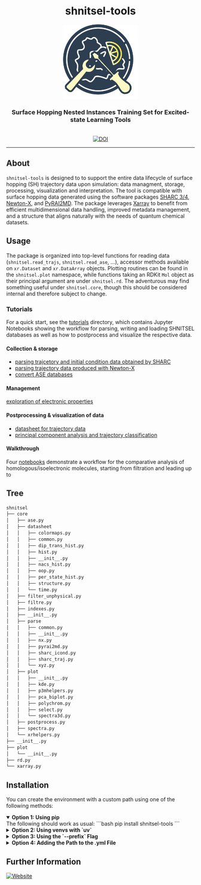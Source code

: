 <div align="center">
  <h1>shnitsel-tools</h1>
  <img src="https://raw.githubusercontent.com/SHNITSEL/shnitsel-tools/main/logo_shnitsel_tools.png" alt="SHNITSEL-TOOLS Logo" width="200px">
  <h3>Surface Hopping Nested Instances Training Set for Excited-state Learning Tools</h3>
  <br>
  <a href="https://shnitsel.github.io/">
    <img src="https://img.shields.io/badge/Website-shnitsel.github.io-yellow.svg" alt="DOI">
  </a>
</div>

--------------------

## About

`shnitsel-tools` is designed to to support the entire data lifecycle of surface hopping (SH) trajectory data upon simulation: data managment, storage, processing, visualization and interpretation. 
The tool is compatible with surface hopping data generated using the software packages [SHARC 3/4](https://sharc-md.org/), [Newton-X](https://newtonx.org/), and [PyRAI2MD](https://github.com/lopez-lab/PyRAI2MD).
The package leverages [Xarray](https://xarray.dev/) to benefit from efficient multidimensional data handling, improved metadata management, and a structure that aligns naturally with the needs of quantum chemical datasets.

## Usage

The package is organized into top-level functions for reading data (`shnitsel.read_trajs`, `shnitsel.read_ase`, ...),
accessor methods available on `xr.Dataset` and `xr.DataArray` objects. Plotting routines can be found in the `shnitsel.plot` namespace,
while functions taking an RDKit `Mol` object as their principal argument are under `shnitsel.rd`.
The adventurous may find something useful under `shnitsel.core`, though this should be considered internal and therefore subject to change.

### Tutorials
For a quick start, see the [tutorials](https://github.com/SHNITSEL/shnitsel-tools/blob/main/tutorials) directory,
which contains Jupyter Notebooks showing the workflow for parsing, writing and loading SHNITSEL databases as well as how to postprocess and visualize the respective data.

#### Collection & storage
- [parsing trajcetory and initial condition data obtained by SHARC](https://github.com/SHNITSEL/shnitsel-tools/blob/main/tutorials/0_1_sharc2hdf5.ipynb)
- [parsing trajectory data produced with Newton-X](https://github.com/SHNITSEL/shnitsel-tools/blob/main/tutorials/0_2_nx2hdf5.ipynb)
- [convert ASE databases](https://github.com/SHNITSEL/shnitsel-tools/blob/main/tutorials/0_4_ase2hdf5.ipynb)
#### Management
[exploration of electronic properties](https://github.com/SHNITSEL/shnitsel-tools/blob/main/tutorials/2_2_PS_explore.ipynb)
#### Postprocessing & visualization of data
- [datasheet for trajectory data](https://github.com/SHNITSEL/shnitsel-tools/blob/main/tutorials/3_1_datasheet.ipynb)
- [principal component analysis and trajectory classification](https://github.com/SHNITSEL/shnitsel-tools/blob/main/tutorials/1_1_GS_PCA.ipynb)
#### Walkthrough
Four [notebooks](https://github.com/SHNITSEL/shnitsel-tools/tree/main/tutorials/walkthrough) demonstrate a workflow for the comparative
analysis of homologous/isoelectronic molecules, starting from filtration and leading up to 

## Tree

```bash
shnitsel
├── core
│   ├── ase.py
│   ├── datasheet
│   │   ├── colormaps.py
│   │   ├── common.py
│   │   ├── dip_trans_hist.py
│   │   ├── hist.py
│   │   ├── __init__.py
│   │   ├── nacs_hist.py
│   │   ├── oop.py
│   │   ├── per_state_hist.py
│   │   ├── structure.py
│   │   └── time.py
│   ├── filter_unphysical.py
│   ├── filtre.py
│   ├── indexes.py
│   ├── __init__.py
│   ├── parse
│   │   ├── common.py
│   │   ├── __init__.py
│   │   ├── nx.py
│   │   ├── pyrai2md.py
│   │   ├── sharc_icond.py
│   │   ├── sharc_traj.py
│   │   └── xyz.py
│   ├── plot
│   │   ├── __init__.py
│   │   ├── kde.py
│   │   ├── p3mhelpers.py
│   │   ├── pca_biplot.py
│   │   ├── polychrom.py
│   │   ├── select.py
│   │   └── spectra3d.py
│   ├── postprocess.py
│   ├── spectra.py
│   └── xrhelpers.py
├── __init__.py
├── plot
│   └── __init__.py
├── rd.py
└── xarray.py
```

## Installation

You can create the environment with a custom path using one of the following methods:

<details open>
  <summary><strong>Option 1: Using pip</strong></summary>
  The following should work as usual:
  ```bash
  pip install shnitsel-tools
  ```
</details>

<details>
  <summary><strong>Option 2: Using venvs with `uv`</strong></summary>
  If you would like to work on the source code,
  we recommend installing using the `uv` tool, available at https://docs.astral.sh/uv/.  
  Run the following in the `shnitsel-tools` directory:

  ```bash
  uv venv  # create an environment under ./.venv
  . .venv/bin/activate  # activate the new environment
  uv pip install -e .  # install shnitsel in editable mode
  ```

  To install the optional development dependencies run

  ```bash
  uv pip install -e '.[dev]'
  ```
  
</details>

<details>
  <summary><strong>Option 3: Using the `--prefix` Flag</strong></summary>
  
  You can create the environment and specify the desired path by using the `conda env create` command with the `--prefix` flag:
  
  ```bash
  conda env create --prefix /home/user/anaconda3/envs/shnitsel -f shnitsel-tools.yml
  ```
</details>

<details>
  <summary><strong>Option 4: Adding the Path to the .yml File</strong></summary>
  
  Alternatively, you can manually add the desired path to the shnitsel-tools.yml file and create the environment directly:
    
  1) Open the shnitsel-tools.yml file for editing:
  
  ```bash
  vi shnitsel-tools.yml
  ```
  
  2) Add the following line to the file:
  
  
  ```
  prefix: /home/user/anaconda3/envs/shnitsel
  ```
  
  3) Create the environment with a custom path. 
  
  ```bash
  conda env create -f shnitsel-rdkit.yml
  ```
</details>

## Further Information

[![Website](https://img.shields.io/badge/Website-shnitsel.github.io-yellow.svg)](https://shnitsel.github.io/)


